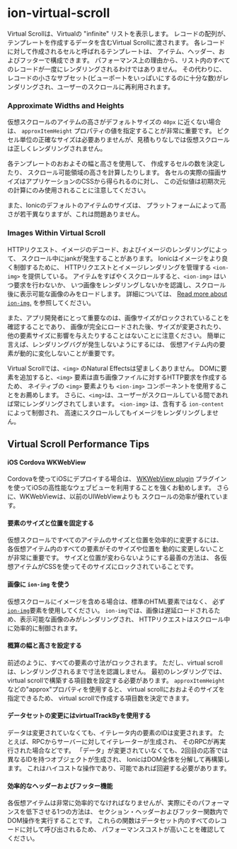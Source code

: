 # ion-virtual-scroll

Virtual Scrollは、Virtualの "infinite" リストを表示します。
レコードの配列が、テンプレートを作成するデータを含むVirtual Scrollに渡されます。
各レコードに対して作成されるセルと呼ばれるテンプレートは、
アイテム、ヘッダー、およびフッターで構成できます。
パフォーマンス上の理由から、リスト内のすべてのレコードが一度にレンダリングされるわけではありません。
その代わりに、レコードの小さなサブセット(ビューポートをいっぱいにするのに十分な数)がレンダリングされ、ユーザーのスクロールに再利用されます。


### Approximate Widths and Heights

仮想スクロールのアイテムの高さがデフォルトサイズの `40px` に近くない場合は、
`approxItemHeight` プロパティの値を指定することが非常に重要です。
ピクセル単位の正確なサイズは必要ありませんが、見積もりなしでは仮想スクロールは正しくレンダリングされません。

各テンプレートのおおよその幅と高さを使用して、
作成するセルの数を決定したり、
スクロール可能領域の高さを計算したりします。
各セルの実際の描画サイズはアプリケーションのCSSから得られるのに対し、
この近似値は初期次元の計算にのみ使用されることに注意してください。

また、Ionicのデフォルトのアイテムのサイズは、
プラットフォームによって高さが若干異なりますが、これは問題ありません。

### Images Within Virtual Scroll

HTTPリクエスト、イメージのデコード、およびイメージのレンダリングによって、
スクロール中にjankが発生することがあります。
Ionicはイメージをより良く制御するために、
HTTPリクエストとイメージレンダリングを管理する `<ion-img>` を提供している。
アイテムをすばやくスクロールすると、`<ion-img>` はいつ要求を行わないか、
いつ画像をレンダリングしないかを認識し、スクロール後に表示可能な画像のみをロードします。
詳細については、 [Read more about `ion-img`.](../img) を参照してください。

また、アプリ開発者にとって重要なのは、画像サイズがロックされていることを確認することであり、
画像が完全にロードされた後、サイズが変更されたり、
他の要素サイズに影響を与えたりすることはないことに注意ください。
簡単に言えば、レンダリングバグが発生しないようにするには、
仮想アイテム内の要素が動的に変化しないことが重要です。

Virtual Scrollでは、`<img>` のNatural Effectsは望ましくありません。
DOMに要素を追加すると、`<img>` 要素は直ち画像ファイルに対するHTTP要求を作成するため、
ネイティブの `<img>` 要素よりも `<ion-img>` コンポーネントを使用することをお薦めします。
さらに、`<img>`は、ユーザーがスクロールしている間であれば常にレンダリングされてしまいます。
`<ion-img>` は、含有する `ion-content` によって制御され、
高速にスクロールしてもイメージをレンダリングしません。


## Virtual Scroll Performance Tips

#### iOS Cordova WKWebView

Cordovaを使ってiOSにデプロイする場合は、
[WKWebView plugin](https://blog.ionicframework.com/cordova-ios-performance-improvements-drop-in-speed-with-wkwebview/)
プラグインを使ってiOSの高性能なウェブビューを利用することを強くお勧めします。
さらに、WKWebViewは、以前のUIWebViewよりも
スクロールの効率が優れています。

#### 要素のサイズと位置を固定する

仮想スクロールですべてのアイテムのサイズと位置を効率的に変更するには、
各仮想アイテム内のすべての要素がそのサイズや位置を
動的に変更しないことが非常に重要です。
サイズと位置が変わらないようにする最善の方法は、
各仮想アイテムがCSSを使ってそのサイズにロックされていることです。

#### 画像に `ion-img` を使う

仮想スクロールにイメージを含める場合は、標準の<img>HTML要素ではなく、
必ず[`ion-img`](../img/Img/)要素を使用してください。
`ion-img`では、画像は遅延ロードされるため、表示可能な画像のみがレンダリングされ、
HTTPリクエストはスクロール中に効率的に制御されます。

#### 概算の幅と高さを設定する

前述のように、すべての要素の寸法がロックされます。
ただし、virtual scrollは、レンダリングされるまで寸法を認識しません。
最初のレンダリングでは、
virtual scrollで構築する項目数を設定する必要があります。
`approxItemHeight` などの"approx"プロパティを使用すると、
virtual scrollにおおよそのサイズを指定できるため、
virtual scrollで作成する項目数を決定できます。

#### データセットの変更にはvirtualTrackByを使用する

データは変更されていなくても、イテレータ内の要素のIDは変更されます。
たとえば、RPCからサーバーに対してイテレーターが生成され、
そのRPCが再実行された場合などです。
「データ」が変更されていなくても、2回目の応答では異なるIDを持つオブジェクトが生成され、
IonicはDOM全体を分解して再構築します。
これはハイコストな操作であり、可能であれば回避する必要があります。

#### 効率的なヘッダーおよびフッター機能
各仮想アイテムは非常に効率的でなければなりませんが、実際にそのパフォーマンスを低下させる1つの方法は、
セクション・ヘッダーおよびフッター関数内でDOM操作を実行することです。
これらの関数はデータセット内のすべてのレコードに対して呼び出されるため、
パフォーマンスコストが高いことを確認してください。

